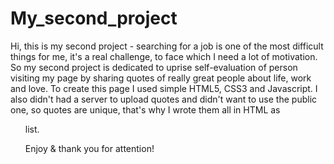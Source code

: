 # My_second_project

Hi,
this is my second project - searching for a job is one of the most difficult things for me, it's a real challenge, to face which I need a lot of motivation. So my second project is dedicated to uprise self-evaluation of person visiting my page by sharing quotes of really great people about life, work and love.
To create this page I used simple HTML5, CSS3 and Javascript. I also didn't had a server to upload quotes and didn't want to use the public one, so quotes are unique, that's why I wrote them all in HTML as <ul> list.

Enjoy & thank you for attention!

